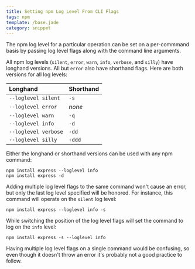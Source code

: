 ```yaml
---
title: Setting npm Log Level From CLI Flags
tags: npm
template: /base.jade
category: snippet
---
```


The npm log level for a particular operation can be set on a per-commmand basis by passing log level flags along with the command line arguments.

All npm log levels (`silent`, `error`, `warn`, `info`, `verbose`, and `silly`) have longhand versions. All but `error` also have shorthand flags. Here are both versions for all log levels:

| Longhand | Shorthand |
|:---|:---|
|`--loglevel silent`|`-s`|
|`--loglevel error`|*none*|
|`--loglevel warn`|`-q`|
|`--loglevel info`|`-d`|
|`--loglevel verbose`|`-dd`|
|`--loglevel silly`|`-ddd`|

Either the longhand or shorthand versions can be used with any npm command:

```
npm install express --loglevel info
npm install express -d
```

Adding multiple log level flags to the same command won't cause an error, but only the last log level specified will be honored. For instance, this command will operate on the `silent` log level:

```
npm install express --loglevel info -s
```

While switching the position of the log level flags will set the command to log on the `info` level:

```
npm install express -s --loglevel info
```
Having multiple log level flags on a single command would be confusing, so even though it doesn't throw an error it's probably not a good practice to follow.
